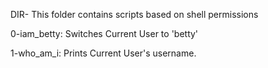 DIR- This folder contains scripts based on shell permissions

0-iam_betty: Switches Current User to 'betty'

1-who_am_i: Prints Current User's username.

